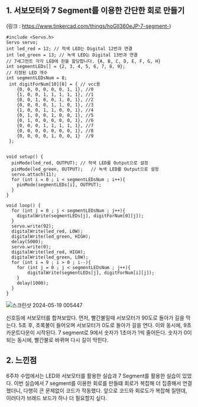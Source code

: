 ## 1. 서보모터와 7 Segment를 이용한 간단한 회로 만들기 
(링크 : https://www.tinkercad.com/things/hoGlI360eJP-7-segment-)
```
#include <Servo.h>
Servo servo;
int led_red = 12; // 적색 LED는 Digital 12번과 연결
int led_green = 13; // 녹색 LED는 Digital 13번과 연결
// 7세그먼트 각각 LED에 핀을 할당합니다. {A, B, C, D, E, F, G, H}
int segmentLEDs[] = {2, 3, 4, 5, 6, 7, 8, 9};
// 지정된 LED 개수
int segmentLEDsNum = 8;
 int digitForNum[10][8] = { // vcc용
 	{0, 0, 0, 0, 0, 0, 1, 1}, //0
 	{1, 0, 0, 1, 1, 1, 1, 1}, //1
 	{0, 0, 1, 0, 0, 1, 0, 1}, //2
 	{0, 0, 0, 0, 1, 1, 0, 1}, //3
 	{1, 0, 0, 1, 1, 0, 0, 1}, //4
 	{0, 1, 0, 0, 1, 0, 0, 1}, //5
 	{0, 1, 0, 0, 0, 0, 0, 1}, //6
 	{0, 0, 0, 1, 1, 1, 1, 1}, //7
 	{0, 0, 0, 0, 0, 0, 0, 1}, //8
 	{0, 0, 0, 0, 1, 0, 0, 1}  //9
 };


void setup() {
  pinMode(led_red, OUTPUT);	// 적색 LED를 Output으로 설정
  pinMode(led_green, OUTPUT);	// 녹색 LED를 Output으로 설정
  servo.attach(11);
  for (int i = 0 ; i < segmentLEDsNum ; i++){
	pinMode(segmentLEDs[i], OUTPUT);
  }
}

void loop() {
  for (int j = 0 ; j < segmentLEDsNum ; j++){
	digitalWrite(segmentLEDs[j], digitForNum[0][j]);
  }
  servo.write(92);
  digitalWrite(led_red, LOW);
  digitalWrite(led_green, HIGH);
  delay(5000);
  servo.write(0);
  digitalWrite(led_red, HIGH);
  digitalWrite(led_green, LOW);
  for (int i = 9 ; i > 0 ; i--){
	for (int j = 0 ; j < segmentLEDsNum ; j++){
		digitalWrite(segmentLEDs[j], digitForNum[i][j]);
	}
	delay(1000);
  }
}
```
![스크린샷 2024-05-19 005447](https://github.com/sejongsmarcle/2024_Spring_SMARCLE_Snaegi_Study/assets/162945006/bdce16c8-f1d7-4f67-a9c3-a3e09b63f883)

신호등에 서보모터를 합쳐보았다. 먼저, 빨간불일때 서보모터가 90도로 돌아가 길을 막는다. 5초 후, 초록불이 들어오며 서보모터가 0도로 돌아가 길을 연다. 이와 동시에, 9초 카운트다운이 시작된다. 7 segment로 9에서 숫자가 1초마가 1씩 줄어든다. 숫자가 0이 되는 동시에, 빨간불로 바뀌며 다시 길이 막힌다.

## 2. 느낀점

 6주차 수업에서는 LED와 서보모터를 활용한 실습과 7 Segment를 활용한 실습이 있었다. 이번 실습에서 7 segment를 이용한 회로를 만들떄 회로가 복잡해 더 집중해서 연결했더니, 다행히 큰 문제없이 코드가 작동했다. 앞으로 코드와 회로도가 복잡해 질텐데, 이러다가 브래드 보드가 하나 더 필요할지 싶다.
